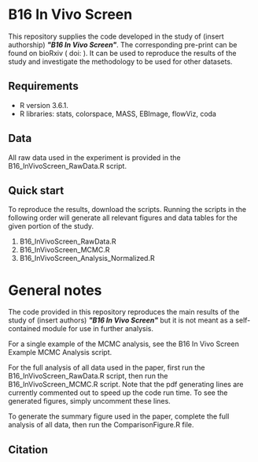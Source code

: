 
# **B16 In Vivo Screen**

This repository supplies the code developed in the study of (insert authorship) **_"B16 In Vivo Screen"_**. The corresponding pre-print can be found on bioRxiv ( doi: ). It can be used to reproduce the results of the study and investigate the methodology to be used for other datasets.

## **Requirements**

* R version 3.6.1.
* R libraries: stats, colorspace, MASS, EBImage, flowViz, coda

## **Data**

All raw data used in the experiment is provided in the B16_InVivoScreen_RawData.R script.

## **Quick start**

To reproduce the results, download the scripts. Running the scripts in the following order will generate all relevant figures and data tables for the given portion of the study.

1) B16_InVivoScreen_RawData.R
2) B16_InVivoScreen_MCMC.R
3) B16_InVivoScreen_Analysis_Normalized.R

# General notes

The code provided in this repository reproduces the main results of the study of (insert authors) **_"B16 In Vivo Screen"_** but it is not meant as a self-contained module for use in further analysis.

For a single example of the MCMC analysis, see the B16 In Vivo Screen Example MCMC Analysis script.

For the full analysis of all data used in the paper, first run the B16_InVivoScreen_RawData.R script, then run the B16_InVivoScreen_MCMC.R script. Note that the pdf generating lines are currently commented out to speed up the code run time. To see the generated figures, simply uncomment these lines.

To generate the summary figure used in the paper, complete the full analysis of all data, then run the ComparisonFigure.R file.

## Citation

